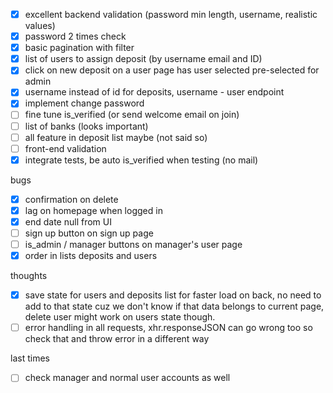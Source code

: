 - [x] excellent backend validation (password min length, username, realistic values)
- [x] password 2 times check
- [x] basic pagination with filter
- [x] list of users to assign deposit (by username email and ID)
- [x] click on new deposit on a user page has user selected pre-selected for admin
- [x] username instead of id for deposits, username - user endpoint
- [x] implement change password
- [ ] fine tune is_verified (or send welcome email on join)
- [ ] list of banks (looks important)
- [ ] all feature in deposit list maybe (not said so)
- [ ] front-end validation
- [x] integrate tests, be auto is_verified when testing (no mail)

bugs

- [x] confirmation on delete
- [x] lag on homepage when logged in
- [x] end date null from UI
- [ ] sign up button on sign up page
- [ ] is_admin / manager buttons on manager's user page
- [x] order in lists deposits and users

thoughts

- [x] save state for users and deposits list for faster load on back, no need to add to that state cuz we don't know if that data belongs to current page, delete user might work on users state though.
- [ ] error handling in all requests, xhr.responseJSON can go wrong too so check that and throw error in a different way

last times

- [ ] check manager and normal user accounts as well
